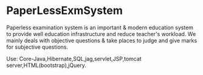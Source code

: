# PaperLessExmSystem
Paperless examination system is an important & modern education system to provide well education infrastructure and reduce teacher's workload. We mainly deals with objective questions & take places to judge and give marks for subjective questions.

Use: Core-Java,Hibernate,SQL,jag,servlet,JSP,tomcat server,HTML(bootstrap),jQuery.
